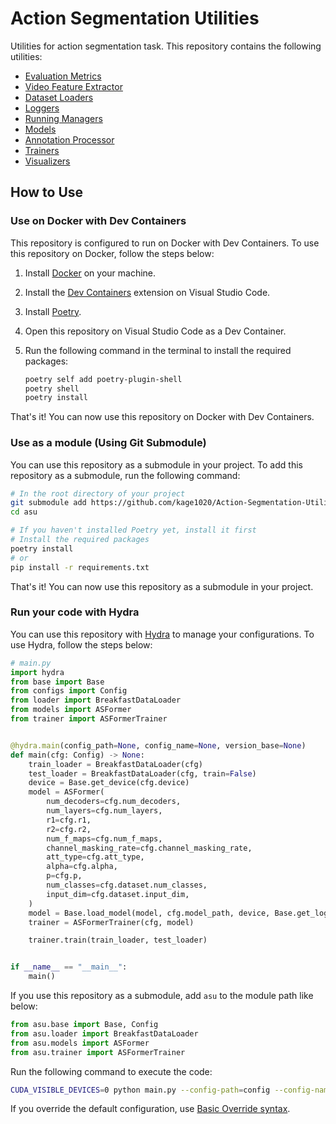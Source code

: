 # Action Segmentation Utilities

Utilities for action segmentation task. This repository contains the following utilities:

- [Evaluation Metrics](evaluator/README.md)
- [Video Feature Extractor](extractor/README.md)
- [Dataset Loaders](loader/README.md)
- [Loggers](logger/README.md)
- [Running Managers](manager/README.md)
- [Models](models/README.md)
- [Annotation Processor](processor/README.md)
- [Trainers](trainer/README.md)
- [Visualizers](visualizer/README.md)

## How to Use

### Use on Docker with Dev Containers

This repository is configured to run on Docker with Dev Containers. To use this repository on Docker, follow the steps below:

1. Install [Docker](https://www.docker.com/products/docker-desktop/) on your machine.
2. Install the [Dev Containers](https://marketplace.visualstudio.com/items?itemName=ms-vscode-remote.remote-containers) extension on Visual Studio Code.
3. Install [Poetry](https://python-poetry.org/).
3. Open this repository on Visual Studio Code as a Dev Container.
4. Run the following command in the terminal to install the required packages:

    ```bash
    poetry self add poetry-plugin-shell
    poetry shell
    poetry install
    ```

That's it! You can now use this repository on Docker with Dev Containers.

### Use as a module (Using Git Submodule)

You can use this repository as a submodule in your project. To add this repository as a submodule, run the following command:

```bash
# In the root directory of your project
git submodule add https://github.com/kage1020/Action-Segmentation-Utilities.git asu
cd asu

# If you haven't installed Poetry yet, install it first
# Install the required packages
poetry install
# or
pip install -r requirements.txt
```

That's it! You can now use this repository as a submodule in your project.

### Run your code with Hydra

You can use this repository with [Hydra](https://hydra.cc/) to manage your configurations. To use Hydra, follow the steps below:

```python
# main.py
import hydra
from base import Base
from configs import Config
from loader import BreakfastDataLoader
from models import ASFormer
from trainer import ASFormerTrainer


@hydra.main(config_path=None, config_name=None, version_base=None)
def main(cfg: Config) -> None:
    train_loader = BreakfastDataLoader(cfg)
    test_loader = BreakfastDataLoader(cfg, train=False)
    device = Base.get_device(cfg.device)
    model = ASFormer(
        num_decoders=cfg.num_decoders,
        num_layers=cfg.num_layers,
        r1=cfg.r1,
        r2=cfg.r2,
        num_f_maps=cfg.num_f_maps,
        channel_masking_rate=cfg.channel_masking_rate,
        att_type=cfg.att_type,
        alpha=cfg.alpha,
        p=cfg.p,
        num_classes=cfg.dataset.num_classes,
        input_dim=cfg.dataset.input_dim,
    )
    model = Base.load_model(model, cfg.model_path, device, Base.get_logger("main"))
    trainer = ASFormerTrainer(cfg, model)

    trainer.train(train_loader, test_loader)


if __name__ == "__main__":
    main()
```

If you use this repository as a submodule, add `asu` to the module path like below:

```python
from asu.base import Base, Config
from asu.loader import BreakfastDataLoader
from asu.models import ASFormer
from asu.trainer import ASFormerTrainer
```

Run the following command to execute the code:

```bash
CUDA_VISIBLE_DEVICES=0 python main.py --config-path=config --config-name=default
```

If you override the default configuration, use [Basic Override syntax](https://hydra.cc/docs/1.3/advanced/override_grammar/basic/).
